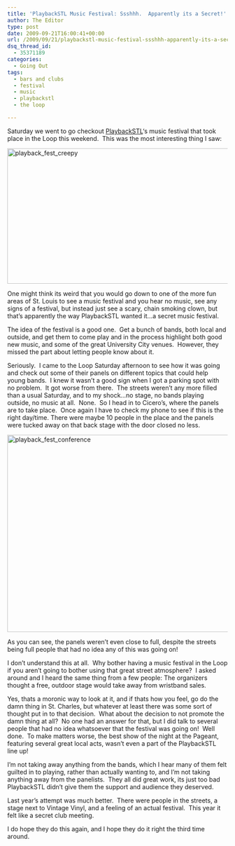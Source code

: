 ```yaml
---
title: 'PlaybackSTL Music Festival: Ssshhh.  Apparently its a Secret!'
author: The Editor
type: post
date: 2009-09-21T16:00:41+00:00
url: /2009/09/21/playbackstl-music-festival-ssshhh-apparently-its-a-secret/
dsq_thread_id:
  - 35371189
categories:
  - Going Out
tags:
  - bars and clubs
  - festival
  - music
  - playbackstl
  - the loop

---
```

Saturday we went to go checkout [PlaybackSTL][1]&#8216;s music festival that took place in the Loop this weekend.  This was the most interesting thing I saw:

[<img class="aligncenter size-full wp-image-1757" title="playback_fest_creepy" src="http://punchingkitty.com/wp-content/uploads/2009/09/playback_fest_creepy.jpg" alt="playback_fest_creepy" width="600" height="309" srcset="http://media.punchingkitty.com/wordpress/2009/09/playback_fest_creepy.jpg 600w, http://media.punchingkitty.com/wordpress/2009/09/playback_fest_creepy-300x154.jpg 300w" sizes="(max-width: 600px) 100vw, 600px" />][2]

One might think its weird that you would go down to one of the more fun areas of St. Louis to see a music festival and you hear no music, see any signs of a festival, but instead just see a scary, chain smoking clown, but that&#8217;s apparently the way PlaybackSTL wanted it&#8230;a secret music festival.

The idea of the festival is a good one.  Get a bunch of bands, both local and outside, and get them to come play and in the process highlight both good new music, and some of the great University City venues.  However, they missed the part about letting people know about it.

Seriously.  I came to the Loop Saturday afternoon to see how it was going and check out some of their panels on different topics that could help young bands.  I knew it wasn&#8217;t a good sign when I got a parking spot with no problem.  It got worse from there.  The streets weren&#8217;t any more filled than a usual Saturday, and to my shock&#8230;no stage, no bands playing outside, no music at all.  None.  So I head in to Cicero&#8217;s, where the panels are to take place.  Once again I have to check my phone to see if this is the right day/time. There were maybe 10 people in the place and the panels were tucked away on that back stage with the door closed no less.

[<img class="aligncenter size-full wp-image-1756" title="playback_fest_conference" src="http://punchingkitty.com/wp-content/uploads/2009/09/playback_fest_conference.JPG" alt="playback_fest_conference" width="600" height="450" srcset="http://media.punchingkitty.com/wordpress/2009/09/playback_fest_conference.JPG 600w, http://media.punchingkitty.com/wordpress/2009/09/playback_fest_conference-300x225.jpg 300w" sizes="(max-width: 600px) 100vw, 600px" />][3]

As you can see, the panels weren&#8217;t even close to full, despite the streets being full people that had no idea any of this was going on!

I don&#8217;t understand this at all.  Why bother having a music festival in the Loop if you aren&#8217;t going to bother using that great street atmosphere?  I asked around and I heard the same thing from a few people: The organizers thought a free, outdoor stage would take away from wristband sales.

Yes, thats a moronic way to look at it, and if thats how you feel, go do the damn thing in St. Charles, but whatever at least there was some sort of thought put in to that decision.  What about the decision to not promote the damn thing at all?  No one had an answer for that, but I did talk to several people that had no idea whatsoever that the festival was going on!  Well done.  To make matters worse, the best show of the night at the Pageant, featuring several great local acts, wasn&#8217;t even a part of the PlaybackSTL line up!

I&#8217;m not taking away anything from the bands, which I hear many of them felt guilted in to playing, rather than actually wanting to, and I&#8217;m not taking anything away from the panelists.  They all did great work, its just too bad PlaybackSTL didn&#8217;t give them the support and audience they deserved.

Last year&#8217;s attempt was much better.  There were people in the streets, a stage next to Vintage Vinyl, and a feeling of an actual festival.  This year it felt like a secret club meeting.

I do hope they do this again, and I hope they do it right the third time around.

 [1]: http://www.playbackstl.com/
 [2]: http://punchingkitty.com/wp-content/uploads/2009/09/playback_fest_creepy.jpg
 [3]: http://punchingkitty.com/wp-content/uploads/2009/09/playback_fest_conference.JPG